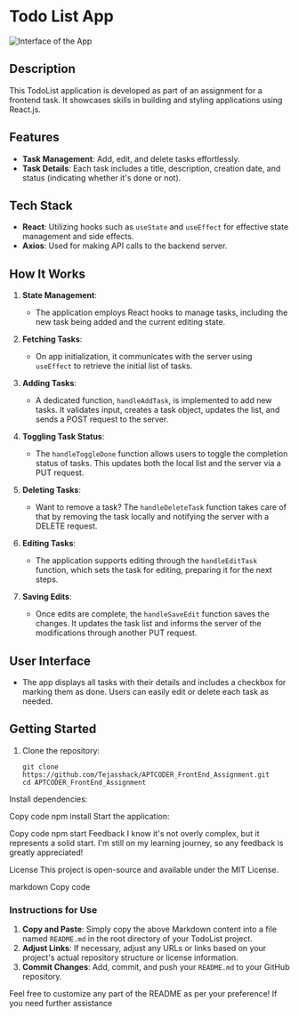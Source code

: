 # Todo List App

![Interface of the App](https://github.com/Tejasshack/APTCODER_FrontEnd_Assignment/assets/114883554/b3f97477-db12-4929-9b66-5a86ea09604d)

## Description

This TodoList application is developed as part of an assignment for a frontend task. It showcases skills in building and styling applications using React.js.

## Features

- **Task Management**: Add, edit, and delete tasks effortlessly.
- **Task Details**: Each task includes a title, description, creation date, and status (indicating whether it's done or not).

## Tech Stack

- **React**: Utilizing hooks such as `useState` and `useEffect` for effective state management and side effects.
- **Axios**: Used for making API calls to the backend server.

## How It Works

1. **State Management**:
   - The application employs React hooks to manage tasks, including the new task being added and the current editing state.

2. **Fetching Tasks**:
   - On app initialization, it communicates with the server using `useEffect` to retrieve the initial list of tasks.

3. **Adding Tasks**:
   - A dedicated function, `handleAddTask`, is implemented to add new tasks. It validates input, creates a task object, updates the list, and sends a POST request to the server.

4. **Toggling Task Status**:
   - The `handleToggleDone` function allows users to toggle the completion status of tasks. This updates both the local list and the server via a PUT request.

5. **Deleting Tasks**:
   - Want to remove a task? The `handleDeleteTask` function takes care of that by removing the task locally and notifying the server with a DELETE request.

6. **Editing Tasks**:
   - The application supports editing through the `handleEditTask` function, which sets the task for editing, preparing it for the next steps.

7. **Saving Edits**:
   - Once edits are complete, the `handleSaveEdit` function saves the changes. It updates the task list and informs the server of the modifications through another PUT request.

## User Interface

- The app displays all tasks with their details and includes a checkbox for marking them as done. Users can easily edit or delete each task as needed.

## Getting Started

1. Clone the repository:
   ```
   git clone https://github.com/Tejasshack/APTCODER_FrontEnd_Assignment.git
   cd APTCODER_FrontEnd_Assignment
Install dependencies:


Copy code
npm install
Start the application:


Copy code
npm start
Feedback
I know it's not overly complex, but it represents a solid start. I'm still on my learning journey, so any feedback is greatly appreciated!

License
This project is open-source and available under the MIT License.

markdown
Copy code

### Instructions for Use

1. **Copy and Paste**: Simply copy the above Markdown content into a file named `README.md` in the root directory of your TodoList project.
2. **Adjust Links**: If necessary, adjust any URLs or links based on your project's actual repository structure or license information.
3. **Commit Changes**: Add, commit, and push your `README.md` to your GitHub repository.

Feel free to customize any part of the README as per your preference! If you need further assistance
